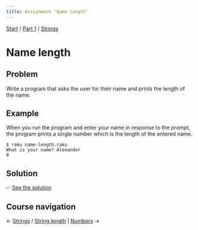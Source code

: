 ```yaml
---
title: Assignment ‘Name length‘
---
```


[Start](/raku-course) / [Part 1](/raku-course/part1) / [Strings](..)

# Name length

## Problem

Write a program that asks the user for their name and prints the length of the name.

## Example

When you run the program and enter your name in response to the prompt, the program prints a single number which is the length of the entered name.

    $ raku name-length.raku
    What is your name? Alexander
    9

## Solution

✅ [See the solution](solution)

## Course navigation

← [Strings](../..) / [String length](../../string-length) | [Numbers](../../../numbers) →
